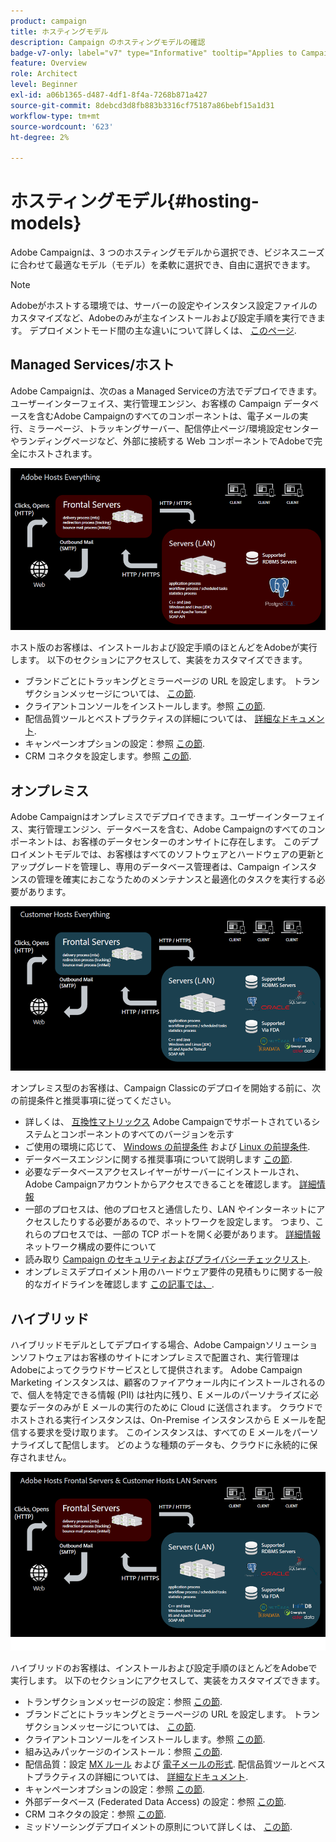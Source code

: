 ```yaml
---
product: campaign
title: ホスティングモデル
description: Campaign のホスティングモデルの確認
badge-v7-only: label="v7" type="Informative" tooltip="Applies to Campaign Classic v7 only"
feature: Overview
role: Architect
level: Beginner
exl-id: a06b1365-d487-4df1-8f4a-7268b871a427
source-git-commit: 8debcd3d8fb883b3316cf75187a86bebf15a1d31
workflow-type: tm+mt
source-wordcount: '623'
ht-degree: 2%

---
```


# ホスティングモデル{#hosting-models}



Adobe Campaignは、3 つのホスティングモデルから選択でき、ビジネスニーズに合わせて最適なモデル（モデル）を柔軟に選択でき、自由に選択できます。

>[!NOTE]
>
>Adobeがホストする環境では、サーバーの設定やインスタンス設定ファイルのカスタマイズなど、Adobeのみが主なインストールおよび設定手順を実行できます。 デプロイメントモード間の主な違いについて詳しくは、 [このページ](../../installation/using/capability-matrix.md).

## Managed Services/ホスト

Adobe Campaignは、次のas a Managed Serviceの方法でデプロイできます。ユーザーインターフェイス、実行管理エンジン、お客様の Campaign データベースを含むAdobe Campaignのすべてのコンポーネントは、電子メールの実行、ミラーページ、トラッキングサーバー、配信停止ページ/環境設定センターやランディングページなど、外部に接続する Web コンポーネントでAdobeで完全にホストされます。

![](assets/deployment_hosted.png)

ホスト版のお客様は、インストールおよび設定手順のほとんどをAdobeが実行します。 以下のセクションにアクセスして、実装をカスタマイズできます。

* ブランドごとにトラッキングとミラーページの URL を設定します。 トランザクションメッセージについては、 [この節](../../message-center/using/additional-configurations.md#configuring-multibranding).
* クライアントコンソールをインストールします。参照 [この節](../../installation/using/installing-the-client-console.md).
* 配信品質ツールとベストプラクティスの詳細については、 [詳細なドキュメント](../../delivery/using/about-deliverability.md).
* キャンペーンオプションの設定：参照 [この節](../../installation/using/configuring-campaign-options.md).
* CRM コネクタを設定します。参照 [この節](../../platform/using/crm-connectors.md).

## オンプレミス

Adobe Campaignはオンプレミスでデプロイできます。ユーザーインターフェイス、実行管理エンジン、データベースを含む、Adobe Campaignのすべてのコンポーネントは、お客様のデータセンターのオンサイトに存在します。 このデプロイメントモデルでは、お客様はすべてのソフトウェアとハードウェアの更新とアップグレードを管理し、専用のデータベース管理者は、Campaign インスタンスの管理を確実におこなうためのメンテナンスと最適化のタスクを実行する必要があります。

![](assets/deployment_onpremise.png)

オンプレミス型のお客様は、Campaign Classicのデプロイを開始する前に、次の前提条件と推奨事項に従ってください。

* 詳しくは、 [互換性マトリックス](../../rn/using/compatibility-matrix.md) Adobe Campaignでサポートされているシステムとコンポーネントのすべてのバージョンを示す
* ご使用の環境に応じて、 [Windows の前提条件](../../installation/using/prerequisites-of-campaign-installation-in-windows.md) および [Linux の前提条件](../../installation/using/prerequisites-of-campaign-installation-in-linux.md).
* データベースエンジンに関する推奨事項について説明します [この節](../../installation/using/database.md).
* 必要なデータベースアクセスレイヤーがサーバーにインストールされ、Adobe Campaignアカウントからアクセスできることを確認します。 [詳細情報](../../installation/using/application-server.md)
* 一部のプロセスは、他のプロセスと通信したり、LAN やインターネットにアクセスしたりする必要があるので、ネットワークを設定します。 つまり、これらのプロセスでは、一部の TCP ポートを開く必要があります。 [詳細情報](../../installation/using/network-configuration.md) ネットワーク構成の要件について
* 読み取り [Campaign のセキュリティおよびプライバシーチェックリスト](https://helpx.adobe.com/jp/campaign/kb/acc-security.html).
* オンプレミスデプロイメント用のハードウェア要件の見積もりに関する一般的なガイドラインを確認します [この記事では、](https://helpx.adobe.com/jp/campaign/kb/hardware-sizing-guide.html).

## ハイブリッド

ハイブリッドモデルとしてデプロイする場合、Adobe Campaignソリューションソフトウェアはお客様のサイトにオンプレミスで配置され、実行管理はAdobeによってクラウドサービスとして提供されます。 Adobe Campaign Marketing インスタンスは、顧客のファイアウォール内にインストールされるので、個人を特定できる情報 (PII) は社内に残り、E メールのパーソナライズに必要なデータのみが E メールの実行のために Cloud に送信されます。 クラウドでホストされる実行インスタンスは、On-Premise インスタンスから E メールを配信する要求を受け取ります。 このインスタンスは、すべての E メールをパーソナライズして配信します。 どのような種類のデータも、クラウドに永続的に保存されません。

![](assets/deployment_hybrid.png)

ハイブリッドのお客様は、インストールおよび設定手順のほとんどをAdobeで実行します。 以下のセクションにアクセスして、実装をカスタマイズできます。

* トランザクションメッセージの設定：参照 [この節](../../message-center/using/transactional-messaging-architecture.md).
* ブランドごとにトラッキングとミラーページの URL を設定します。 トランザクションメッセージについては、 [この節](../../message-center/using/additional-configurations.md#configuring-multibranding).
* クライアントコンソールをインストールします。参照 [この節](../../installation/using/installing-the-client-console.md).
* 組み込みパッケージのインストール：参照 [この節](../../installation/using/installing-campaign-standard-packages.md).
* 配信品質：設定 [MX ルール](../../installation/using/email-deliverability.md#mx-configuration) および [電子メールの形式](../../installation/using/email-deliverability.md#managing-email-formats). 配信品質ツールとベストプラクティスの詳細については、 [詳細なドキュメント](../../delivery/using/about-deliverability.md).
* キャンペーンオプションの設定：参照 [この節](../../installation/using/configuring-campaign-options.md).
* 外部データベース (Federated Data Access) の設定：参照 [この節](../../installation/using/about-fda.md).
* CRM コネクタの設定：参照 [この節](../../platform/using/crm-connectors.md).
* ミッドソーシングデプロイメントの原則について詳しくは、 [この節](../../installation/using/mid-sourcing-deployment.md).
